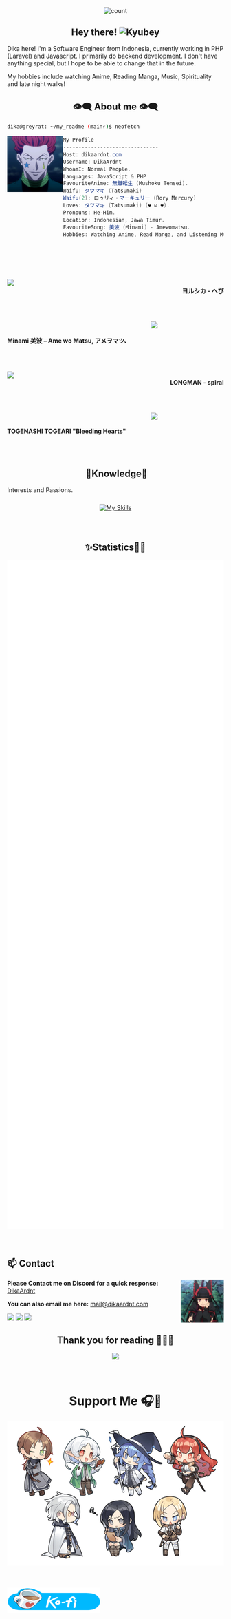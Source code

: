 <div align="center">
    <p>
        <img align="center" alt="count" src="https://count.getloli.com/@DikaArdnt?name=DikaArdnt&theme=booru-lewd">
    </p>
</div>

<h2 align="center">Hey there! <img height="35" alt="Kyubey" src="https://raw.githubusercontent.com/innng/innng/master/assets/kyubey.gif"/></h2>

Dika here! I'm a Software Engineer from Indonesia, currently working in PHP (Laravel) and Javascript. I primarily do backend development. I don't have
anything special, but I hope to be able to change that in the future.

My hobbies include watching Anime, Reading Manga, Music, Spirituality and late night walks!

<h2 align="center"> 👁️‍🗨️ About me 👁️‍🗨️ </h2>

```sh
dika@greyrat: ~/my_readme (main⚡)$ neofetch
```

<img align="left" src="img/hisoka.png" width="130px"/>

```csharp
My Profile
-------------------------------
Host: dikaardnt.com
Username: DikaArdnt
WhoamI: Normal People.
Languages: JavaScript & PHP
FavouriteAnime: 無職転生 (Mushoku Tensei).
Waifu: タツマキ (Tatsumaki)
Waifu(2): ロゥリィ・マーキュリー (Rory Mercury)
Loves: タツマキ (Tatsumaki) (❤️ ω ❤️).
Pronouns: He-Him.
Location: Indonesian, Jawa Timur.
FavouriteSong: 美波 (Minami) - Amewomatsu.
Hobbies: Watching Anime, Read Manga, and Listening Music
```

<div>
<br>
<br>
<br>
<br>

<p align="right"><a href = "https://music.youtube.com/watch?v=sf0QFJTvOLM&si=joHbXf4EG5-93Y0P"><img src = "https://i.ytimg.com/vi/sf0QFJTvOLM/maxresdefault.jpg" width = "170" align = "left"/></a><b><br>ヨルシカ - へび </b></p>
<br>
<br>

<p align="left"><a href = "https://music.youtube.com/watch?v=766qmHTc2ro&si=ZLzWu0TZwcZwPyvO"><img  src ="https://i.ytimg.com/vi_webp/766qmHTc2ro/maxresdefault.webp" width="170" align="right"></a><b><br><br>Minami 美波 – Ame wo Matsu, アメヲマツ、</b></p>

<br>
<br>

<p align="right"><a href="https://music.youtube.com/watch?v=fE9trKOuT3Q&si=BkSxh-TtURQsoAfx"><img src="https://i.ytimg.com/vi_webp/fE9trKOuT3Q/maxresdefault.webp" width="170" align="left"></a><b><br>LONGMAN - spiral</b></p>
<br>
<br>

<p align="left"><a href = "https://music.youtube.com/watch?v=LU3f8ZGfd5g&si=ZLzWu0TZwcZwPyvO"><img  src ="https://i.ytimg.com/vi_webp/LU3f8ZGfd5g/maxresdefault.webp" width="170" align="right"></a><b><br><br>TOGENASHI TOGEARI "Bleeding Hearts"</b></p>

<br>
</div>
<br>

<div>
<h2 align="center"> 🔎Knowledge📖 </h2>
</div>
<div align = "center">
<p align = "justify">Interests and Passions. <br></p>
<p align = "center">
     <a href="https://skillicons.dev/icons?i=js,laravel,ts">
        <img style="margin: 10px"src="https://skillicons.dev/icons?i=js,ts,react,astro,express,mongodb,nodejs,bun,git,vscode,go,php,laravel,prisma,htmx&perline=5" alt="My Skills"/> 
    </a>
</p>
</div>
<br>

<div>
<h2 align="center"> ✨Statistics👨‍💻 </h2>
</div>
<div align="center">
    <img width="625em" src="./github-metrics.svg" />
</div>
<br>
<br>

<!-- <br><br><br><br> -->

## **📫 Contact**

<a href="https://github.com/DikaArdnt"><img align="right" width="100" src="img/myLove2.webp" /></a> **Please Contact me on Discord for a quick
response:** [DikaArdnt](https://discord.com/users/808923620792991754)

**You can also email me here:** mail@dikaardnt.com

[![](https://img.shields.io/badge/Discord-7289DA?logo=discord&logoColor=white)](https://discord.com/users/808923620792991754)
[![](https://img.shields.io/badge/Telegram-2ca5e0?logo=telegram&logoColor=white)](https://t.me/DikaArdnt)
[![](https://img.shields.io/badge/Mail-D14836?logo=gmail&logoColor=white)](mailto:mail@dikaardnt.com)

<div>
    <h2 align="center">Thank you for reading 🙋🏻‍♂️</h2>
    <div align="center">
        <img src="https://media1.tenor.com/m/JhjlD_2l5D8AAAAC/rory-mercury.gif" width="500"/>
    </div>
</div>
<br> 
<br>

<h1 align="center">Support Me 🎧🎤  </h1>

<p align="center">
    <a href="https://github.com/sponsors/DikaArdnt" target="_blank">
        <img src="img/mushoku-tensei-chibi.png">
    </a>
</p>

<br>
<br>

<a href="https://ko-fi.com/DikaArdnt" target="_blank">
    <img src="img/ko-fi.webp" alt="Buy Me A Coffee"  style="height: 60px !important;width: 217px !important;" align="center">
</a>
